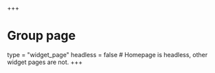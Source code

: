+++
# Group page
type = "widget_page"
headless = false  # Homepage is headless, other widget pages are not.
+++
